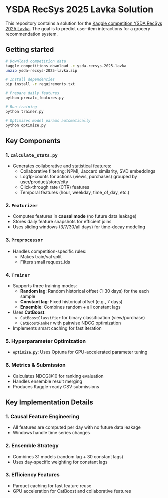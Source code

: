# YSDA RecSys 2025 Lavka Solution

This repository contains a solution for the [Kaggle competition YSDA RecSys 2025 Lavka](https://www.kaggle.com/competitions/ysda-recsys-2025-lavka). The goal is to predict user-item interactions for a grocery recommendation system.

## Getting started

```bash
# Download competition data
kaggle competitions download -c ysda-recsys-2025-lavka
unzip ysda-recsys-2025-lavka.zip

# Install dependencies
pip install -r requirements.txt

# Prepare daily features
python precalc_features.py

# Run training
python trainer.py

# Optimizes model params automatically
python optimize.py
```

## Key Components

### 1. **`calculate_stats.py`**
- Generates collaborative and statistical features:
  - Collaborative filtering: NPMI, Jaccard similarity, SVD embeddings
  - Log1p-counts for actions (views, purchases) grouped by user/product/store/city
  - Click-through rate (CTR) features
  - Temporal features (hour, weekday, time_of_day, etc.)

### 2. **`Featurizer`**
- Computes features in **causal mode** (no future data leakage)
- Stores daily feature snapshots for efficient joins
- Uses sliding windows (3/7/30/all days) for time-decay modeling

### 3. **`Preprocessor`**
- Handles competition-specific rules:
  - Makes train/val split
  - Filters small request_ids

### 4. **`Trainer`**
- Supports three training modes:
  - **Random lag**: Random historical offset (1-30 days) for the each sample
  - **Constant lag**: Fixed historical offset (e.g., 7 days)
  - **Ensemble**: Combines random + all constant lags
- Uses **CatBoost**:
  - `CatBoostClassifier` for binary classification (view/purchase)
  - `CatBoostRanker` with pairwise NDCG optimization
- Implements smart caching for fast iteration

### 5. **Hyperparameter Optimization**
- **`optimize.py`**: Uses Optuna for GPU-accelerated parameter tuning

### 6. **Metrics & Submission**
- Calculates NDCG@10 for ranking evaluation
- Handles ensemble result merging
- Produces Kaggle-ready CSV submissions

## Key Implementation Details

### 1. **Causal Feature Engineering**
- All features are computed per day with no future data leakage
- Windows handle time series changes

### 2. **Ensemble Strategy**
- Combines 31 models (random lag + 30 constant lags)
- Uses day-specific weighting for constant lags

### 3. **Efficiency Features**
- Parquet caching for fast feature reuse
- GPU acceleration for CatBoost and collaborative features
